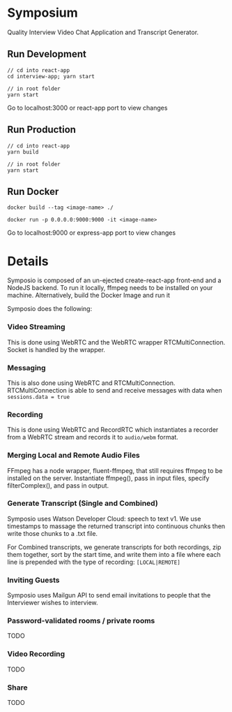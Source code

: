 # Symposium
Quality Interview Video Chat Application and Transcript Generator.

## Run Development
```
// cd into react-app
cd interview-app; yarn start
```
```
// in root folder
yarn start
```

Go to localhost:3000 or react-app port to view changes

## Run Production
```
// cd into react-app
yarn build
```

```
// in root folder
yarn start
```

## Run Docker
```
docker build --tag <image-name> ./

docker run -p 0.0.0.0:9000:9000 -it <image-name>
```

Go to localhost:9000 or express-app port to view changes

# Details
Symposio is composed of an un-ejected create-react-app front-end and a NodeJS backend. To run it locally, ffmpeg needs to be installed on your machine.
Alternatively, build the Docker Image and run it 

Symposio does the following:
### Video Streaming
This is done using WebRTC and the WebRTC wrapper RTCMultiConnection. Socket is handled by the wrapper.

### Messaging
This is also done using WebRTC and RTCMultiConnection. RTCMultiConnection is able to send and receive messages with data when `sessions.data = true`

### Recording
This is done using WebRTC and RecordRTC which instantiates a recorder from a WebRTC stream and records it to `audio/webm` format.

### Merging Local and Remote Audio Files
FFmpeg has a node wrapper, fluent-ffmpeg, that still requires ffmpeg to be installed on the server. Instantiate ffmpeg(), pass in input files, specify filterComplex(), and pass in output.

### Generate Transcript (Single and Combined)
Symposio uses Watson Developer Cloud: speech to text v1. We use timestamps to massage the returned transcript into continuous chunks then write those chunks to a .txt file.

For Combined transcripts, we generate transcripts for both recordings, zip them together, sort by the start time, and write them into a file where each line is prepended with the type of recording: `[LOCAL|REMOTE]`

### Inviting Guests
Symposio uses Mailgun API to send email invitations to people that the Interviewer wishes to interview.

### Password-validated rooms / private rooms
TODO

### Video Recording
TODO

### Share
TODO

